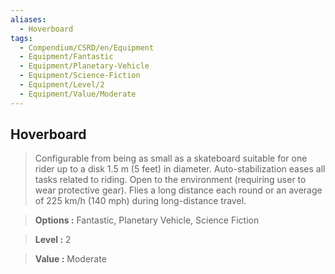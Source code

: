 ```yaml
---
aliases:
  - Hoverboard
tags:
  - Compendium/CSRD/en/Equipment
  - Equipment/Fantastic
  - Equipment/Planetary-Vehicle
  - Equipment/Science-Fiction
  - Equipment/Level/2
  - Equipment/Value/Moderate
---
```

    
      
## Hoverboard      
      
>Configurable from being as small as a skateboard suitable for one rider up to a disk 1.5 m (5 feet) in diameter. Auto-stabilization eases all tasks related to riding. Open to the environment (requiring user to wear protective gear). Flies a long distance each round or an average of 225 km/h (140 mph) during long-distance travel.      
> **Options :** Fantastic, Planetary Vehicle, Science Fiction      
> **Level :** 2      
> **Value :** Moderate